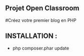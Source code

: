 ## Projet Open Classroom 

#Créez votre premier blog en PHP

## INSTALLATION :

- php composer.phar update

